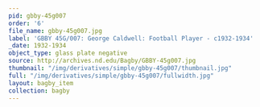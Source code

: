 ```yaml
---
pid: gbby-45g007
order: '6'
file_name: gbby-45g007.jpg
label: 'GBBY 45G/007: George Caldwell: Football Player - c1932-1934'
_date: 1932-1934
object_type: glass plate negative
source: http://archives.nd.edu/Bagby/GBBY-45g007.jpg
thumbnail: "/img/derivatives/simple/gbby-45g007/thumbnail.jpg"
full: "/img/derivatives/simple/gbby-45g007/fullwidth.jpg"
layout: bagby_item
collection: bagby
---
```

